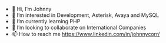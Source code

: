 - 👋 Hi, I’m Johnny
- 👀 I’m interested in Development, Asterisk, Avaya and MySQL
- 🌱 I’m currently learning PHP
- 💞️ I’m looking to collaborate on International Companies
- 📫 How to reach me https://www.linkedin.com/in/johnnycorr/

<!---
jhsen85/jhsen85 is a ✨ special ✨ repository because its `README.md` (this file) appears on your GitHub profile.
You can click the Preview link to take a look at your changes.
--->
